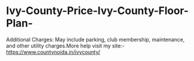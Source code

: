 # Ivy-County-Price-Ivy-County-Floor-Plan-
Additional Charges: May include parking, club membership, maintenance, and other utility charges.More help visit my site:- https://www.countynoida.in/ivycounty/
